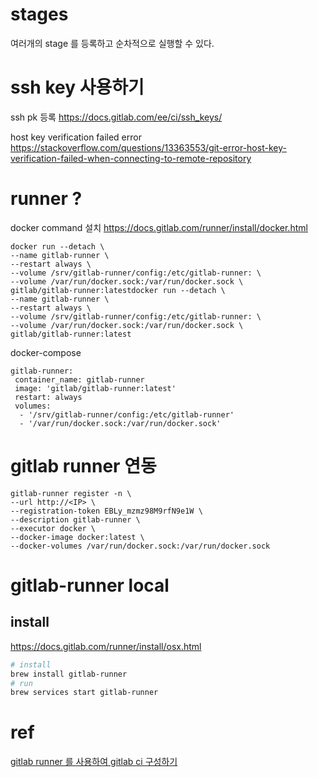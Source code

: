 
# stages
여러개의 stage 를 등록하고 순차적으로 실행할 수 있다.




# ssh key 사용하기
ssh pk 등록
https://docs.gitlab.com/ee/ci/ssh_keys/

host key verification failed error 
https://stackoverflow.com/questions/13363553/git-error-host-key-verification-failed-when-connecting-to-remote-repository


# runner ?
docker command 설치
https://docs.gitlab.com/runner/install/docker.html
```
docker run --detach \
--name gitlab-runner \
--restart always \
--volume /srv/gitlab-runner/config:/etc/gitlab-runner: \
--volume /var/run/docker.sock:/var/run/docker.sock \
gitlab/gitlab-runner:latestdocker run --detach \
--name gitlab-runner \
--restart always \
--volume /srv/gitlab-runner/config:/etc/gitlab-runner: \
--volume /var/run/docker.sock:/var/run/docker.sock \
gitlab/gitlab-runner:latest
```
docker-compose 
```
gitlab-runner:
 container_name: gitlab-runner
 image: 'gitlab/gitlab-runner:latest'
 restart: always
 volumes:
  - '/srv/gitlab-runner/config:/etc/gitlab-runner'
  - '/var/run/docker.sock:/var/run/docker.sock'
```

# gitlab runner 연동
```
gitlab-runner register -n \
--url http://<IP> \
--registration-token EBLy_mzmz98M9rfN9e1W \
--description gitlab-runner \
--executor docker \
--docker-image docker:latest \
--docker-volumes /var/run/docker.sock:/var/run/docker.sock
```

# gitlab-runner local 
## install
https://docs.gitlab.com/runner/install/osx.html
```sh
# install
brew install gitlab-runner
# run
brew services start gitlab-runner
```

# ref
[gitlab runner 를 사용하여 gitlab ci 구성하기](https://hihellloitland.tistory.com/65)